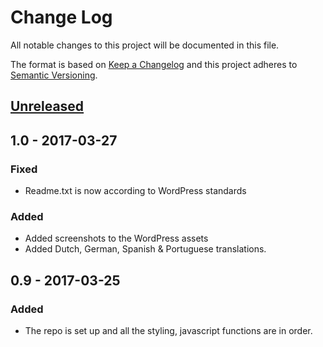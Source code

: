 # Change Log
All notable changes to this project will be documented in this file.

The format is based on [Keep a Changelog](http://keepachangelog.com/)
and this project adheres to [Semantic Versioning](http://semver.org/).

## [Unreleased]

## 1.0 - 2017-03-27
### Fixed
* Readme.txt is now according to WordPress standards

### Added
* Added screenshots to the WordPress assets
* Added Dutch, German, Spanish & Portuguese translations.

## 0.9 - 2017-03-25
### Added
* The repo is set up and all the styling, javascript functions are in order.

[Unreleased]: https://github.com/dannyvanholten/wp-growl/compare/v0.9...HEAD